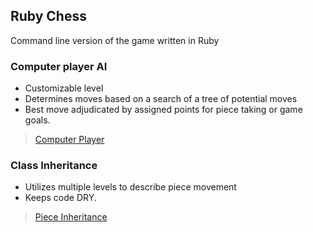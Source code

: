 ## Ruby Chess

Command line version of the game written in Ruby

### Computer player AI
  - Customizable level
  - Determines moves based on a search of a tree of potential moves
  - Best move adjudicated by assigned points for piece taking or game goals.

  > [Computer Player][computer-player]


### Class Inheritance
  - Utilizes multiple levels to describe piece movement
  - Keeps code DRY.

  > [Piece Inheritance][piece-inheritance]




[computer-player]: ./lib/players/computer_player.rb
[piece-inheritance]: ./lib/pieces
